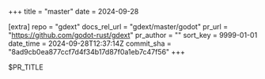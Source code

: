 +++
title = "master"
date = 2024-09-28

[extra]
repo = "gdext"
docs_rel_url = "gdext/master/godot"
pr_url = "https://github.com/godot-rust/gdext"
pr_author = ""
sort_key = 9999-01-01
date_time = 2024-09-28T12:37:14Z
commit_sha = "8ad9cb0ea877ccf7d4f34b17d87f0a1eb7c47f56"
+++

$PR_TITLE
